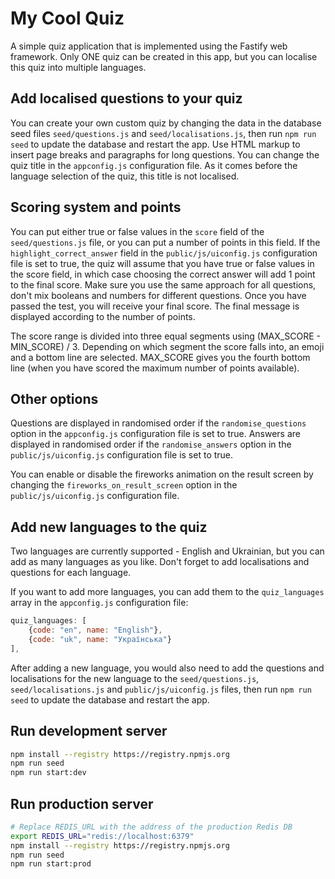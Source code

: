 # My Cool Quiz

A simple quiz application that is implemented using the Fastify web framework. Only ONE quiz can be created in this app, but you can localise this quiz into multiple languages.

## Add localised questions to your quiz

You can create your own custom quiz by changing the data in the database seed files `seed/questions.js` and `seed/localisations.js`, then run `npm run seed` to update the database and restart the app. Use HTML markup to insert page breaks and paragraphs for long questions. You can change the quiz title in the `appconfig.js` configuration file. As it comes before the language selection of the quiz, this title is not localised.

## Scoring system and points

You can put either true or false values in the `score` field of the `seed/questions.js` file, or you can put a number of points in this field. If the `highlight_correct_answer` field in the `public/js/uiconfig.js` configuration file is set to true, the quiz will assume that you have true or false values in the score field, in which case choosing the correct answer will add 1 point to the final score. Make sure you use the same approach for all questions, don't mix booleans and numbers for different questions. Once you have passed the test, you will receive your final score. The final message is displayed according to the number of points.

The score range is divided into three equal segments using (MAX_SCORE - MIN_SCORE) / 3. Depending on which segment the score falls into, an emoji and a bottom line are selected. MAX_SCORE gives you the fourth bottom line (when you have scored the maximum number of points available).

## Other options

Questions are displayed in randomised order if the `randomise_questions` option in the `appconfig.js` configuration file is set to true. Answers are displayed in randomised order if the `randomise_answers` option in the `public/js/uiconfig.js` configuration file is set to true.

You can enable or disable the fireworks animation on the result screen by changing the `fireworks_on_result_screen` option in the `public/js/uiconfig.js` configuration file.

## Add new languages to the quiz

Two languages are currently supported - English and Ukrainian, but you can add as many languages as you like. Don't forget to add localisations and questions for each language.

If you want to add more languages, you can add them to the `quiz_languages` array in the `appconfig.js` configuration file:

```js
quiz_languages: [
    {code: "en", name: "English"},
    {code: "uk", name: "Українська"}
],
```

After adding a new language, you would also need to add the questions and localisations for the new language to the `seed/questions.js`, `seed/localisations.js` and `public/js/uiconfig.js` files, then run `npm run seed` to update the database and restart the app.

## Run development server

```sh
npm install --registry https://registry.npmjs.org
npm run seed
npm run start:dev
```

## Run production server

```sh
# Replace REDIS_URL with the address of the production Redis DB
export REDIS_URL="redis://localhost:6379"
npm install --registry https://registry.npmjs.org
npm run seed
npm run start:prod
```
